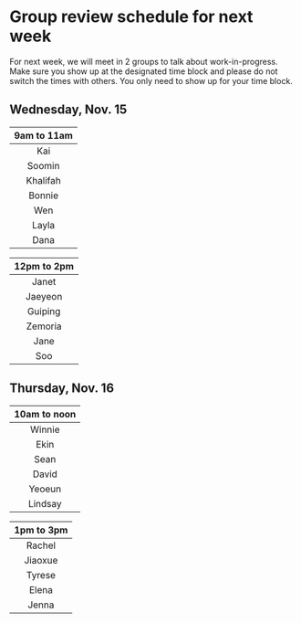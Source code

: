 # Group review schedule for next week

For next week, we will meet in 2 groups to talk about work-in-progress. Make sure you show up at the designated time block and please do not switch the times with others. You only need to show up for your time block.

## Wednesday, Nov. 15

| 9am to 11am |
|:-----------:|
|Kai          |
|Soomin       |
|Khalifah     |
|Bonnie       |
|Wen          |
|Layla        |
|Dana         |

| 12pm to 2pm |
|:-----------:|
|Janet        |
|Jaeyeon      |
|Guiping      |
|Zemoria      |
|Jane         |
|Soo          |

## Thursday, Nov. 16

| 10am to noon  |
|:-------------:|
|Winnie         |
|Ekin           |
|Sean           |
|David          |
|Yeoeun         |
|Lindsay        |

|1pm to 3pm     |
|:-------------:|
|Rachel         |
|Jiaoxue        |
|Tyrese         |
|Elena          |
|Jenna          |


